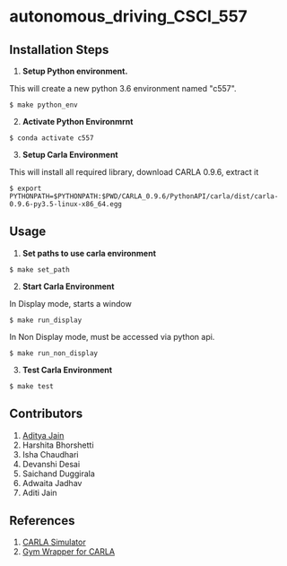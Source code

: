 # autonomous_driving_CSCI_557

## Installation Steps
1. **Setup Python environment.** 

This will create a new python 3.6 environment named "c557".

```
$ make python_env
```

2. **Activate Python Environmrnt**
```
$ conda activate c557
```

3. **Setup Carla Environment**

This will install all required library, download CARLA 0.9.6, extract it
```
$ export PYTHONPATH=$PYTHONPATH:$PWD/CARLA_0.9.6/PythonAPI/carla/dist/carla-0.9.6-py3.5-linux-x86_64.egg
```
	
## Usage
1. **Set paths to use carla environment**
```
$ make set_path
```

2. **Start Carla Environment**

In Display mode, starts a window
```
$ make run_display
``` 

In Non Display mode, must be accessed via python api.
```
$ make run_non_display

```

3. **Test Carla Environment**
```
$ make test
```

## Contributors

1. [Aditya Jain](https://adityajain.me)
2. Harshita Bhorshetti
3. Isha Chaudhari
4. Devanshi Desai
5. Saichand Duggirala
6. Adwaita Jadhav
7. Aditi Jain

## References

1. [CARLA Simulator](https://github.com/carla-simulator/carla)
2. [Gym Wrapper for CARLA](https://github.com/cjy1992/gym-carla)